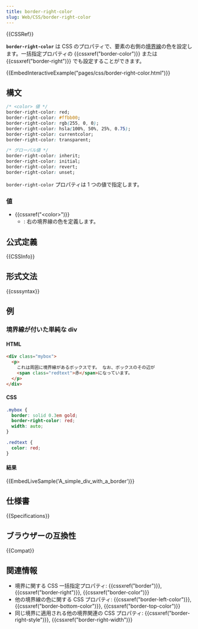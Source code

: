 ```yaml
---
title: border-right-color
slug: Web/CSS/border-right-color
---
```


{{CSSRef}}

**`border-right-color`** は CSS のプロパティで、要素の右側の[境界線](/ja/docs/Web/CSS/border)の色を設定します。一括指定プロパティの {{cssxref("border-color")}} または {{cssxref("border-right")}} でも設定することができます。

{{EmbedInteractiveExample("pages/css/border-right-color.html")}}

## 構文

```css
/* <color> 値 */
border-right-color: red;
border-right-color: #ffbb00;
border-right-color: rgb(255, 0, 0);
border-right-color: hsla(100%, 50%, 25%, 0.75);
border-right-color: currentcolor;
border-right-color: transparent;

/* グローバル値 */
border-right-color: inherit;
border-right-color: initial;
border-right-color: revert;
border-right-color: unset;
```

`border-right-color` プロパティは 1 つの値で指定します。

### 値

- {{cssxref("&lt;color&gt;")}}
  - : 右の境界線の色を定義します。

## 公式定義

{{CSSInfo}}

## 形式文法

{{csssyntax}}

## 例

<h3 id="A_simple_div_with_a_border">境界線が付いた単純な div</h3>

#### HTML

```html
<div class="mybox">
  <p>
    これは周囲に境界線があるボックスです。 なお、ボックスのその辺が
    <span class="redtext">赤</span>になっています。
  </p>
</div>
```

#### CSS

```css
.mybox {
  border: solid 0.3em gold;
  border-right-color: red;
  width: auto;
}

.redtext {
  color: red;
}
```

#### 結果

{{EmbedLiveSample('A_simple_div_with_a_border')}}

## 仕様書

{{Specifications}}

## ブラウザーの互換性

{{Compat}}

## 関連情報

- 境界に関する CSS 一括指定プロパティ: {{cssxref("border")}}, {{cssxref("border-right")}}, {{cssxref("border-color")}}
- 他の境界線の色に関する CSS プロパティ: {{cssxref("border-left-color")}}, {{cssxref("border-bottom-color")}}, {{cssxref("border-top-color")}}
- 同じ境界に適用される他の境界関連の CSS プロパティ: {{cssxref("border-right-style")}}, {{cssxref("border-right-width")}}

